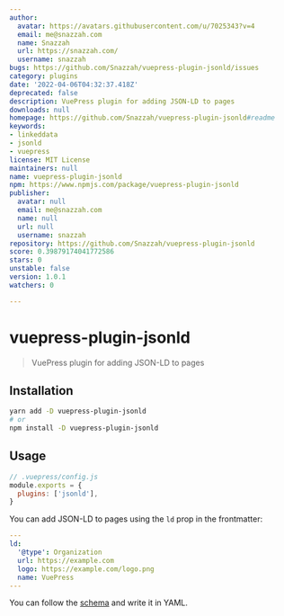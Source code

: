 ```yaml
---
author:
  avatar: https://avatars.githubusercontent.com/u/7025343?v=4
  email: me@snazzah.com
  name: Snazzah
  url: https://snazzah.com/
  username: snazzah
bugs: https://github.com/Snazzah/vuepress-plugin-jsonld/issues
category: plugins
date: '2022-04-06T04:32:37.418Z'
deprecated: false
description: VuePress plugin for adding JSON-LD to pages
downloads: null
homepage: https://github.com/Snazzah/vuepress-plugin-jsonld#readme
keywords:
- linkeddata
- jsonld
- vuepress
license: MIT License
maintainers: null
name: vuepress-plugin-jsonld
npm: https://www.npmjs.com/package/vuepress-plugin-jsonld
publisher:
  avatar: null
  email: me@snazzah.com
  name: null
  url: null
  username: snazzah
repository: https://github.com/Snazzah/vuepress-plugin-jsonld
score: 0.39879174041772586
stars: 0
unstable: false
version: 1.0.1
watchers: 0

---
```


# vuepress-plugin-jsonld
> VuePress plugin for adding JSON-LD to pages

## Installation
```sh
yarn add -D vuepress-plugin-jsonld
# or
npm install -D vuepress-plugin-jsonld
```

## Usage
```js
// .vuepress/config.js
module.exports = {
  plugins: ['jsonld'],
}
```

You can add JSON-LD to pages using the `ld` prop in the frontmatter:
```yaml
---
ld:
  '@type': Organization
  url: https://example.com
  logo: https://example.com/logo.png
  name: VuePress
---
```

You can follow the [schema](https://schema.org/) and write it in YAML.